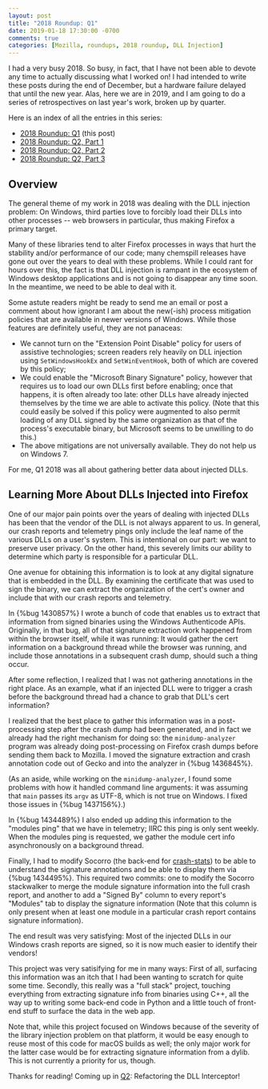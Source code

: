 ```yaml
---
layout: post
title: "2018 Roundup: Q1"
date: 2019-01-18 17:30:00 -0700
comments: true
categories: [Mozilla, roundups, 2018 roundup, DLL Injection]
---
```

I had a very busy 2018. So busy, in fact, that I have not been able to devote any time to actually 
discussing what I worked on! I had intended to write these posts during the end of December, but a 
hardware failure delayed that until the new year. Alas, here we are in 2019, and I am going to do a 
series of retrospectives on last year's work, broken up by quarter.

Here is an index of all the entries in this series:

* [2018 Roundup: Q1](https://dblohm7.ca/blog/2019/01/18/2018-roundup-q1/) (this post)
* [2018 Roundup: Q2, Part 1](https://dblohm7.ca/blog/2019/01/23/2018-roundup-q2-part1/)
* [2018 Roundup: Q2, Part 2](https://dblohm7.ca/blog/2021/01/04/2018-roundup-q2-part2/)
* [2018 Roundup: Q2, Part 3](https://dblohm7.ca/blog/2021/01/05/2018-roundup-q2-part3/)

Overview
--------

The general theme of my work in 2018 was dealing with the DLL injection problem: On Windows, 
third parties love to forcibly load their DLLs into other processes -- web browsers in particular, 
thus making Firefox a primary target.

Many of these libraries tend to alter Firefox processes in ways that hurt the stability and/or performance 
of our code; many chemspill releases have gone out over the years to deal with these problems. While I 
could rant for hours over this, the fact is that DLL injection is rampant in the ecosystem of Windows 
desktop applications and is not going to disappear any time soon. In the meantime, we need to be able 
to deal with it.

Some astute readers might be ready to send me an email or post a comment about how ignorant I am about 
the new(-ish) process mitigation policies that are available in newer versions of Windows. While those 
features are definitely useful, they are not panaceas:

* We cannot turn on the "Extension Point Disable" policy for users of assistive technologies; screen 
  readers rely heavily on DLL injection using `SetWindowsHookEx` and `SetWinEventHook`, both of which 
  are covered by this policy;
* We could enable the "Microsoft Binary Signature" policy, however that requires us to load our own 
  DLLs first before enabling; once that happens, it is often already too late: other DLLs have already 
  injected themselves by the time we are able to activate this policy. (Note that this could easily be 
  solved if this policy were augmented to also permit loading of any DLL signed by the same organization 
  as that of the process's executable binary, but Microsoft seems to be unwilling to do this.)
* The above mitigations are not universally available. They do not help us on Windows 7.

For me, Q1 2018 was all about gathering better data about injected DLLs.

Learning More About DLLs Injected into Firefox
----------------------------------------------

One of our major pain points over the years of dealing with injected DLLs has been that the vendor of 
the DLL is not always apparent to us. In general, our crash reports and telemetry pings only include 
the leaf name of the various DLLs on a user's system. This is intentional on our part: we want to 
preserve user privacy. On the other hand, this severely limits our ability to determine which party 
is responsible for a particular DLL.

One avenue for obtaining this information is to look at any digital signature that is embedded in the 
DLL. By examining the certificate that was used to sign the binary, we can extract the organization 
of the cert's owner and include that with our crash reports and telemetry.

In {%bug 1430857%} I wrote a bunch of code that enables us to extract that information from signed 
binaries using the Windows Authenticode APIs. Originally, in that bug, all of that signature extraction 
work happened from within the browser itself, while it was running: It would gather the cert information 
on a background thread while the browser was running, and include those annotations in a subsequent 
crash dump, should such a thing occur.

After some reflection, I realized that I was not gathering annotations in the right place. As an example, 
what if an injected DLL were to trigger a crash before the background thread had a chance to grab 
that DLL's cert information?

I realized that the best place to gather this information was in a post-processing step after the 
crash dump had been generated, and in fact we already had the right mechanism for doing so: the 
`minidump-analyzer` program was already doing post-processing on Firefox crash dumps before sending 
them back to Mozilla. I moved the signature extraction and crash annotation code out of Gecko and 
into the analyzer in {%bug 1436845%}.

(As an aside, while working on the `minidump-analyzer`, I found some problems with how it handled 
command line arguments: it was assuming that `main` passes its `argv` as UTF-8, which is not true on 
Windows. I fixed those issues in {%bug 1437156%}.)

In {%bug 1434489%} I also ended up adding this information to the "modules ping" that we have in 
telemetry; IIRC this ping is only sent weekly. When the modules ping is requested, we gather the 
module cert info asynchronously on a background thread.

Finally, I had to modify Socorro (the back-end for [crash-stats](https://crash-stats.mozilla.com)) to 
be able to understand the signature annotations and be able to display them via {%bug 1434495%}. This 
required two commits: one to modify the Socorro stackwalker to merge the module signature information 
into the full crash report, and another to add a "Signed By" column to every report's "Modules" tab to 
display the signature information (Note that this column is only present when at least one module in 
a particular crash report contains signature information).

The end result was very satisfying: Most of the injected DLLs in our Windows crash reports are signed, 
so it is now much easier to identify their vendors!

This project was very satisifying for me in many ways: First of all, surfacing this information was an 
itch that I had been wanting to scratch for quite some time. Secondly, this really was a "full stack" 
project, touching everything from extracting signature info from binaries using C++, all the way up to 
writing some back-end code in Python and a little touch of front-end stuff to surface the data in the 
web app.

Note that, while this project focused on Windows because of the severity of the library injection 
problem on that platform, it would be easy enough to reuse most of this code for macOS builds as well; 
the only major work for the latter case would be for extracting signature information from a dylib. 
This is not currently a priority for us, though.

Thanks for reading! Coming up in [Q2](https://dblohm7.ca/blog/2019/01/23/2018-roundup-q2-part1/): 
Refactoring the DLL Interceptor!

